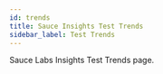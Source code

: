```yaml
---
id: trends
title: Sauce Insights Test Trends
sidebar_label: Test Trends
---
```


Sauce Labs Insights Test Trends page.